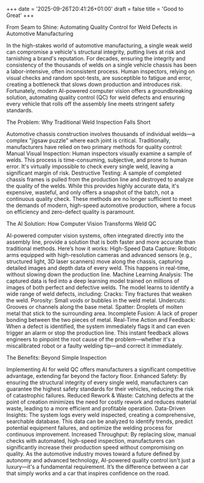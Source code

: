 +++
date = '2025-09-26T20:41:26+01:00'
draft = false
title = 'Good to Great'
+++


From Seam to Shine: Automating Quality Control for Weld Defects in Automotive Manufacturing

In the high-stakes world of automotive manufacturing, a single weak weld can compromise a vehicle's structural integrity, putting lives at risk and tarnishing a brand's reputation. For decades, ensuring the integrity and consistency of the thousands of welds on a single vehicle chassis has been a labor-intensive, often inconsistent process. Human inspectors, relying on visual checks and random spot-tests, are susceptible to fatigue and error, creating a bottleneck that slows down production and introduces risk.
Fortunately, modern AI-powered computer vision offers a groundbreaking solution, automating quality control (QC) for weld defects and ensuring every vehicle that rolls off the assembly line meets stringent safety standards.

The Problem: Why Traditional Weld Inspection Falls Short

Automotive chassis construction involves thousands of individual welds—a complex "jigsaw puzzle" where each joint is critical. Traditionally, manufacturers have relied on two primary methods for quality control:
Manual Visual Inspection: Human inspectors visually examine a sample of welds. This process is time-consuming, subjective, and prone to human error. It's virtually impossible to check every single weld, leaving a significant margin of risk.
Destructive Testing: A sample of completed chassis frames is pulled from the production line and destroyed to analyze the quality of the welds. While this provides highly accurate data, it's expensive, wasteful, and only offers a snapshot of the batch, not a continuous quality check.
These methods are no longer sufficient to meet the demands of modern, high-speed automotive production, where a focus on efficiency and zero-defect quality is paramount.

The AI Solution: How Computer Vision Transforms Weld QC

AI-powered computer vision systems, often integrated directly into the assembly line, provide a solution that is both faster and more accurate than traditional methods. Here’s how it works:
High-Speed Data Capture: Robotic arms equipped with high-resolution cameras and advanced sensors (e.g., structured light, 3D laser scanners) move along the chassis, capturing detailed images and depth data of every weld. This happens in real-time, without slowing down the production line.
Machine Learning Analysis: The captured data is fed into a deep learning model trained on millions of images of both perfect and defective welds. The model learns to identify a wide range of weld defects, including:
Cracks: Tiny fractures that weaken the weld.
Porosity: Small voids or bubbles in the weld metal.
Undercuts: Grooves or channels along the base metal.
Spatter: Droplets of molten metal that stick to the surrounding area.
Incomplete Fusion: A lack of proper bonding between the two pieces of metal.
Real-Time Action and Feedback: When a defect is identified, the system immediately flags it and can even trigger an alarm or stop the production line. This instant feedback allows engineers to pinpoint the root cause of the problem—whether it's a miscalibrated robot or a faulty welding tip—and correct it immediately.

The Benefits: Beyond Simple Inspection

Implementing AI for weld QC offers manufacturers a significant competitive advantage, extending far beyond the factory floor.
Enhanced Safety: By ensuring the structural integrity of every single weld, manufacturers can guarantee the highest safety standards for their vehicles, reducing the risk of catastrophic failures.
Reduced Rework & Waste: Catching defects at the point of creation minimizes the need for costly rework and reduces material waste, leading to a more efficient and profitable operation.
Data-Driven Insights: The system logs every weld inspected, creating a comprehensive, searchable database. This data can be analyzed to identify trends, predict potential equipment failures, and optimize the welding process for continuous improvement.
Increased Throughput: By replacing slow, manual checks with automated, high-speed inspection, manufacturers can significantly increase their production speed without compromising on quality.
As the automotive industry moves toward a future defined by autonomy and advanced technology, AI-powered quality control isn't just a luxury—it's a fundamental requirement. It’s the difference between a car that simply works and a car that inspires confidence on the road.
